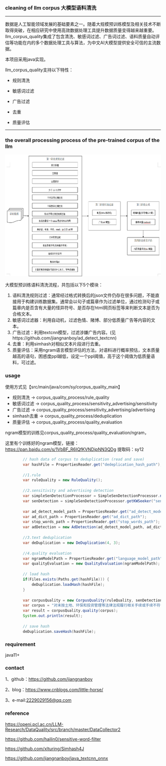 ### cleaning of llm corpus 大模型语料清洗

-----------------------------------------------------------------------
数据是人工智能领域发展的基础要素之一。随着大规模预训练模型及相关技术不断取得突破，在相应研究中使用高效数据处理工具提升数据质量变得越来越重要。llm_corpus_quality集成了包含清洗、敏感词过滤、广告词过滤、语料质量自动评估等功能在内的多个数据处理工具与算法，为中文AI大模型提供安全可信的主流数据。

本项目采用java实现。

llm_corpus_quality支持以下特性：

* 规则清洗

* 敏感词过滤

* 广告过滤

* 去重

* 质量评估
--------------------------------------------------------------------------------
### the overall processing process of the pre-trained corpus of the llm
<div align=center>
<img src="llm_corpus_process.png" width="613" height="393"/><br/>
</div>

大模型预训练语料清洗流程，共包括以下5个模块：

1. 语料清洗规则过滤：通常经过格式转换后的json文件仍存在很多问题，不能直接用于构建训练数据集。通常会以句子或篇章作为过滤单位，通过检测句子或篇章内是否含有大量的怪异符号、是否存在html网页标签等来判断文本是否为合格文本。
2. 敏感词过滤器：利用自动机，过滤色情、赌博、部分低质量广告等内容的文本。
3. 广告过滤：利用textcnn模型，过滤涉嫌广告内容。(见https://github.com/jiangnanboy/ad_detect_textcnn)
4. 去重：利用simhash对相似文本片段进行去重。
5. 质量评估：采用ngram语言模型评估的方法，对语料进行概率预估，文本质量越高的语句，困惑度ppl越低，设定一个ppl阈值，高于这个阈值为低质量语料，可过滤。

### usage
使用方式见【src/main/java/com/sy/corpus_quality_main】

* 规则清洗 -> corpus_quality_process/rule_quality
* 敏感词过滤 -> corpus_quality_process/sensitivity_advertising/sensitivity
* 广告过滤 -> corpus_quality_process/sensitivity_advertising/advertising
* simhash去重 -> corpus_quality_process/deduplication
* 质量评估 -> corpus_quality_process/quality_evaluation

ngram模型的训练见corpus_quality_process/quality_evaluation/ngram，

这里有个训练好的ngram模型，链接：https://pan.baidu.com/s/1VbBF_R6IQfKVNDipNN3QDg 提取码：sy12

``` java
        // hash data of corpus to deduplication (read and save)
        var hashFile = PropertiesReader.get("dedeplication_hash_path");

        //1.rule
        var ruleQuality = new RuleQuality();

        //2.sensitivity and advertising detection
        var simpleSenDetectionProcessor = SimpleSenDetectionProcessor.newInstance();
        var senDetection = simpleSenDetectionProcessor.getKWSeeker("sensitive_words_path");

        var ad_detect_model_path = PropertiesReader.get("ad_detect_model_path");
        var ad_dict_path = PropertiesReader.get("ad_dict_path");
        var stop_words_path = PropertiesReader.get("stop_words_path");
        var adDetection = new AdDetection(ad_detect_model_path, ad_dict_path, stop_words_path);

        //3.text deduplication
        var deDuplication = new DeDuplication(4, 3);

        //4.quality evaluation
        var ngramModelPath = PropertiesReader.get("language_model_path");
        var qualityEvaluation = new QualityEvaluation(ngramModelPath);

        // load hash
        if(Files.exists(Paths.get(hashFile))) {
            deDuplication.loadHash(hashFile);
        }

        var corpusQuality = new CorpusQuality(ruleQuality, senDetection, adDetection, deDuplication, qualityEvaluation, 100);
        var corpus = "对未按土地、环保和投资管理等法律法规履行相关手续或手续不符合规定的违规项目，地方政府要按照要求进行全面清理。一，凡是未开工的违规项目，一律不得开工建设；二，凡是不符合产业政策、准入标准、环保要求的违规项目一律停建。";
        var result = corpusQuality.quality(corpus);
        System.out.println(result);

        // save hash
        deDuplication.saveHash(hashFile);
```

### requirement
java11+

### contact
1、github：https://github.com/jiangnanboy

2、blog：https://www.cnblogs.com/little-horse/

3、e-mail:2229029156@qq.com

### reference
https://openi.pcl.ac.cn/LLM-Research/DataQuality/src/branch/master/DataCollector2

https://github.com/hailin0/sensitive-word-filter

https://github.com/xlturing/Simhash4J

https://github.com/jiangnanboy/java_textcnn_onnx


